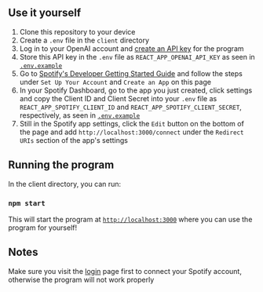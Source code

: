 ## Use it yourself

1. Clone this repository to your device
1. Create a `.env` file in the `client` directory
1. Log in to your OpenAI account and [create an API key](https://platform.openai.com/account/api-keys) for the program
1. Store this API key in the `.env` file as `REACT_APP_OPENAI_API_KEY` as seen in [`.env.example`](https://github.com/kegdotcom/aidj/blob/master/client/.env.example)
1. Go to [Spotify's Developer Getting Started Guide](https://developer.spotify.com/documentation/web-api/tutorials/getting-started) and follow the steps under `Set Up Your Account` and `Create an App` on this page
1. In your Spotify Dashboard, go to the app you just created, click settings and copy the Client ID and Client Secret into your `.env` file as `REACT_APP_SPOTIFY_CLIENT_ID` and `REACT_APP_SPOTIFY_CLIENT_SECRET`, respectively, as seen in [`.env.example`](https://github.com/kegdotcom/aidj/blob/master/client/.env.example)
1. Still in the Spotify app settings, click the `Edit` button on the bottom of the page and add `http://localhost:3000/connect` under the `Redirect URIs` section of the app's settings

## Running the program

In the client directory, you can run:

### `npm start`

This will start the program at [`http://localhost:3000`](http://localhost:3000) where you can use the program for yourself!

## Notes

Make sure you visit the [login](http://localhost:3000/login) page first to connect your Spotify account, otherwise the program will not work properly
